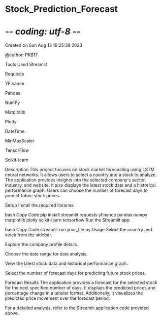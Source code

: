 # Stock_Prediction_Forecast
# -*- coding: utf-8 -*-
Created on Sun Aug 13 19:25:39 2023

@author: PKB17

Tools Used
  Streamlit
  
  Requests
  
  YFinance
  
  Pandas
  
  NumPy
  
  Matplotlib
  
  Plotly
  
  DateTime
  
  MinMaxScaler
  
  TensorFlow
  
  Scikit-learn

Description
This project focuses on stock market forecasting using LSTM neural networks. It allows users to select a country and a stock to analyze. The application provides insights into the selected company's sector, industry, and website. It also displays the latest stock data and a historical performance graph. Users can choose the number of forecast days to predict future stock prices.

Setup
Install the required libraries:

bash
Copy Code
pip install streamlit requests yfinance pandas numpy matplotlib plotly scikit-learn tensorflow
Run the Streamlit app:

bash
Copy Code
streamlit run your_file.py
Usage
Select the country and stock from the sidebar.

Explore the company profile details.

Choose the date range for data analysis.

View the latest stock data and historical performance graph.

Select the number of forecast days for predicting future stock prices.

Forecast Results
The application provides a forecast for the selected stock for the next specified number of days. It displays the predicted prices and percentage change in a tabular format. Additionally, it visualizes the predicted price movement over the forecast period.

For a detailed analysis, refer to the Streamlit application code provided above.


